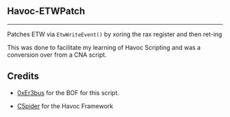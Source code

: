 ## Havoc-ETWPatch ##
----------------------

Patches ETW via ``EtwWriteEvent()`` by xoring the rax register and then ret-ing 

This was done to facilitate my learning of Havoc Scripting and was a conversion over from a CNA script. 

Credits
------------

- [0xEr3bus](https://github.com/0xEr3bus) for the BOF for this script.

- [C5pider](https://github.com/Cracked5pider) for the Havoc Framework
